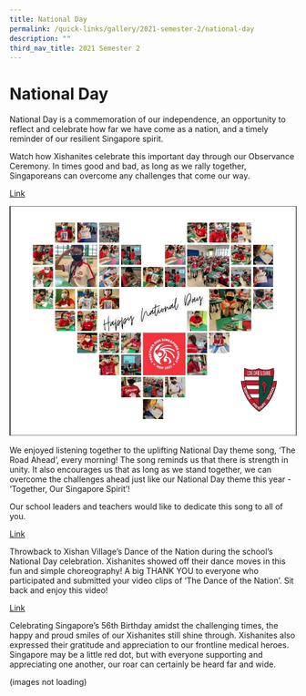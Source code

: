 ```yaml
---
title: National Day
permalink: /quick-links/gallery/2021-semester-2/national-day
description: ""
third_nav_title: 2021 Semester 2
---
```

# **National Day**

National Day is a commemoration of our independence, an opportunity to reflect and celebrate how far we have come as a nation, and a timely reminder of our resilient Singapore spirit.

Watch how Xishanites celebrate this important day through our Observance Ceremony. In times good and bad, as long as we rally together, Singaporeans can overcome any challenges that come our way.

[Link](https://www.facebook.com/xishanps/videos/4070123573097608/)

![](/images/235572739_1979035865594363_1797235707462853865_n.jpg)

We enjoyed listening together to the uplifting National Day theme song, ‘The Road Ahead’, every morning! The song reminds us that there is strength in unity. It also encourages us that as long as we stand together, we can overcome the challenges ahead just like our National Day theme this year - ‘Together, Our Singapore Spirit’!

Our school leaders and teachers would like to dedicate this song to all of you.

[Link](https://www.facebook.com/xishanps/videos/599661828074523/)


Throwback to Xishan Village’s Dance of the Nation during the school’s National Day celebration. Xishanites showed off their dance moves in this fun and simple choreography! A big THANK YOU to everyone who participated and submitted your video clips of ‘The Dance of the Nation’. Sit back and enjoy this video!

[Link](https://www.facebook.com/xishanps/videos/421041099318978/)

Celebrating Singapore’s 56th Birthday amidst the challenging times, the happy and proud smiles of our Xishanites still shine through. Xishanites also expressed their gratitude and appreciation to our frontline medical heroes. Singapore may be a little red dot, but with everyone supporting and appreciating one another, our roar can certainly be heard far and wide.

(images not loading)